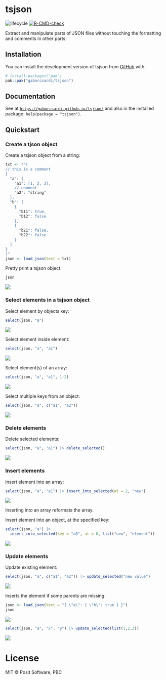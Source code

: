 
<!-- README.md is generated from README.Rmd. Please edit that file -->

# tsjson

<!-- badges: start -->

![lifecycle](https://lifecycle.r-lib.org/articles/figures/lifecycle-experimental.svg)
[![R-CMD-check](https://github.com/gaborcsardi/tsjson/actions/workflows/R-CMD-check.yaml/badge.svg)](https://github.com/gaborcsardi/tsjson/actions/workflows/R-CMD-check.yaml)
<!-- badges: end -->

Extract and manipulate parts of JSON files without touching the
formatting and comments in other parts.

## Installation

You can install the development version of tsjson from
[GitHub](https://github.com/) with:

``` r
# install.packages("pak")
pak::pak("gaborcsardi/tsjson")
```

## Documentation

See at
[`https://gaborcsardi.github.io/tsjson/`](https://gaborcsardi.github.io/tsjson/reference/index.html/)
and also in the installed package: `help(package = "tsjson")`.

## Quickstart

### Create a tjson object

Create a tsjson object from a string:

``` r
txt <- r"(
// this is a comment
{
  "a": {
    "a1": [1, 2, 3],
    // comment
    "a2": "string"
  },
  "b": [
    {
      "b11": true,
      "b12": false
    },
    {
      "b21": false,
      "b22": false
    }
  ]
}
)"
json <- load_json(text = txt)
```

Pretty print a tsjson object:

``` r
json
```

<picture>
<source media="(prefers-color-scheme: dark)" srcset="/Users/gaborcsardi/works/tsjson/man/figures/print-json-dark.svg">
<img src="/Users/gaborcsardi/works/tsjson/man/figures/print-json.svg" />
</picture>

### Select elements in a tsjson object

Select element by objects key:

``` r
select(json, "a")
```

<picture>
<source media="(prefers-color-scheme: dark)" srcset="/Users/gaborcsardi/works/tsjson/man/figures/select-key-dark.svg">
<img src="/Users/gaborcsardi/works/tsjson/man/figures/select-key.svg" />
</picture>

Select element inside element:

``` r
select(json, "a", "a1")
```

<picture>
<source media="(prefers-color-scheme: dark)" srcset="/Users/gaborcsardi/works/tsjson/man/figures/select-select-dark.svg">
<img src="/Users/gaborcsardi/works/tsjson/man/figures/select-select.svg" />
</picture>

Select element(s) of an array:

``` r
select(json, "a", "a1", 1:2)
```

<picture>
<source media="(prefers-color-scheme: dark)" srcset="/Users/gaborcsardi/works/tsjson/man/figures/select-array-dark.svg">
<img src="/Users/gaborcsardi/works/tsjson/man/figures/select-array.svg" />
</picture>

Select multiple keys from an object:

``` r
select(json, "a", c("a1", "a2"))
```

<picture>
<source media="(prefers-color-scheme: dark)" srcset="/Users/gaborcsardi/works/tsjson/man/figures/select-multiple-dark.svg">
<img src="/Users/gaborcsardi/works/tsjson/man/figures/select-multiple.svg" />
</picture>

### Delete elements

Delete selected elements:

``` r
select(json, "a", "a1") |> delete_selected()
```

<picture>
<source media="(prefers-color-scheme: dark)" srcset="/Users/gaborcsardi/works/tsjson/man/figures/delete-dark.svg">
<img src="/Users/gaborcsardi/works/tsjson/man/figures/delete.svg" />
</picture>

### Insert elements

Insert element into an array:

``` r
select(json, "a", "a1") |> insert_into_selected(at = 2, "new")
```

<picture>
<source media="(prefers-color-scheme: dark)" srcset="/Users/gaborcsardi/works/tsjson/man/figures/insert-array-dark.svg">
<img src="/Users/gaborcsardi/works/tsjson/man/figures/insert-array.svg" />
</picture>

Inserting into an array reformats the array.

Insert element into an object, at the specified key:

``` r
select(json, "a") |>
  insert_into_selected(key = "a0", at = 0, list("new", "element"))
```

<picture>
<source media="(prefers-color-scheme: dark)" srcset="/Users/gaborcsardi/works/tsjson/man/figures/insert-object-dark.svg">
<img src="/Users/gaborcsardi/works/tsjson/man/figures/insert-object.svg" />
</picture>

### Update elements

Update existing element:

``` r
select(json, "a", c("a1", "a2")) |> update_selected("new value")
```

<picture>
<source media="(prefers-color-scheme: dark)" srcset="/Users/gaborcsardi/works/tsjson/man/figures/update-dark.svg">
<img src="/Users/gaborcsardi/works/tsjson/man/figures/update.svg" />
</picture>

Inserts the element if some parents are missing:

``` r
json <- load_json(text = "{ \"a\": { \"b\": true } }")
json
```

<picture>
<source media="(prefers-color-scheme: dark)" srcset="/Users/gaborcsardi/works/tsjson/man/figures/update-insert-dark.svg">
<img src="/Users/gaborcsardi/works/tsjson/man/figures/update-insert.svg" />
</picture>

``` r
select(json, "a", "x", "y") |> update_selected(list(1,2,3))
```

<picture>
<source media="(prefers-color-scheme: dark)" srcset="/Users/gaborcsardi/works/tsjson/man/figures/update-insert-2-dark.svg">
<img src="/Users/gaborcsardi/works/tsjson/man/figures/update-insert-2.svg" />
</picture>

# License

MIT © Posit Software, PBC
